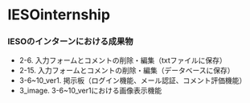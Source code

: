 # IESOinternship
### IESOのインターンにおける成果物  
* 2-6. 入力フォームとコメントの削除・編集（txtファイルに保存）
* 2-15. 入力フォームとコメントの削除・編集（データベースに保存）
* 3-6~10_ver1. 掲示板（ログイン機能、メール認証、コメント評価機能）
* 3_image. 3-6~10_ver1における画像表示機能
